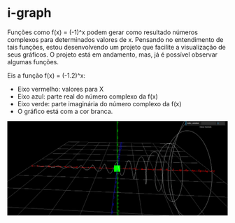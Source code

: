 # i-graph

Funções como f(x) = (-1)^x podem gerar como resultado números complexos para determinados valores de x. Pensando no entendimento de tais funções, estou desenvolvendo um projeto que facilite a visualização de seus gráficos.
O projeto está em andamento, mas, já é possível observar algumas funções.

Eis a função f(x) = (-1.2)^x:
- Eixo vermelho: valores para X
- Eixo azul: parte real do número complexo da f(x)
- Eixo verde: parte imaginária do número complexo da f(x)
- O gráfico está com a cor branca.

![Função](./src/assets/function.png)